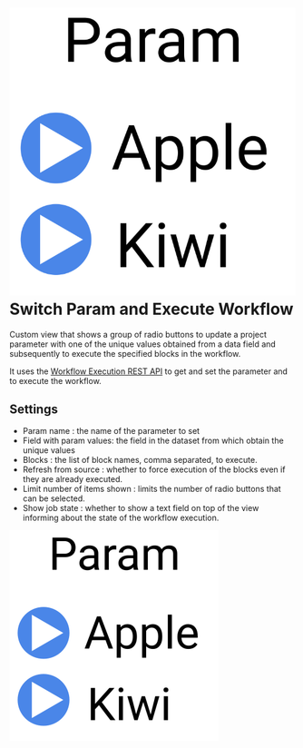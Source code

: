 # ![](icon.svg) Switch Param and Execute Workflow

Custom view that shows a group of radio buttons to update a project parameter with one of the unique values obtained from a data field and subsequently to execute the specified blocks in the workflow.

It uses the [Workflow Execution REST API](https://help.visokio.com/support/solutions/articles/42000073133-workflow-execution-rest-apis) to get and set the parameter and to execute the workflow.

## Settings

 - Param name : the name of the parameter to set
 - Field with param values: the field in the dataset from which obtain the unique values
 - Blocks : the list of block names, comma separated, to execute.
 - Refresh from source : whether to force execution of the blocks even if they are already executed.
 - Limit number of items shown : limits the number of radio buttons that can be selected.
 - Show job state : whether to show a text field on top of the view informing about the state of the workflow execution.

![](thumbnail.png)
